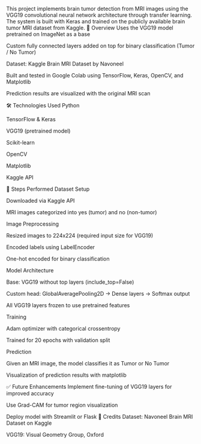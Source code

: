 This project implements brain tumor detection from MRI images using the VGG19 convolutional neural network architecture through transfer learning. The system is built with Keras and trained on the publicly available brain tumor MRI dataset from Kaggle.
📌 Overview
Uses the VGG19 model pretrained on ImageNet as a base

Custom fully connected layers added on top for binary classification (Tumor / No Tumor)

Dataset: Kaggle Brain MRI Dataset by Navoneel

Built and tested in Google Colab using TensorFlow, Keras, OpenCV, and Matplotlib

Prediction results are visualized with the original MRI scan

🛠 Technologies Used
Python

TensorFlow & Keras

VGG19 (pretrained model)

Scikit-learn

OpenCV

Matplotlib

Kaggle API

🧪 Steps Performed
Dataset Setup

Downloaded via Kaggle API

MRI images categorized into yes (tumor) and no (non-tumor)

Image Preprocessing

Resized images to 224x224 (required input size for VGG19)

Encoded labels using LabelEncoder

One-hot encoded for binary classification

Model Architecture

Base: VGG19 without top layers (include_top=False)

Custom head: GlobalAveragePooling2D → Dense layers → Softmax output

All VGG19 layers frozen to use pretrained features

Training

Adam optimizer with categorical crossentropy

Trained for 20 epochs with validation split

Prediction

Given an MRI image, the model classifies it as Tumor or No Tumor

Visualization of prediction results with matplotlib

✅ Future Enhancements
Implement fine-tuning of VGG19 layers for improved accuracy

Use Grad-CAM for tumor region visualization

Deploy model with Streamlit or Flask
📌 Credits
Dataset: Navoneel Brain MRI Dataset on Kaggle

VGG19: Visual Geometry Group, Oxford

